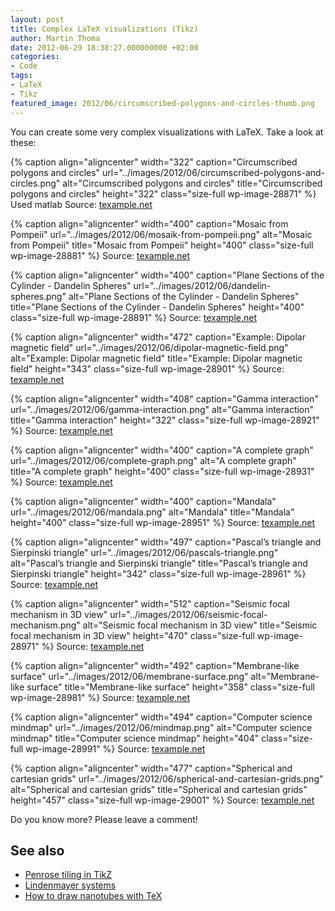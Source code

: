 ```yaml
---
layout: post
title: Complex LaTeX visualizations (Tikz)
author: Martin Thoma
date: 2012-06-29 18:38:27.000000000 +02:00
categories:
- Code
tags:
- LaTeX
- Tikz
featured_image: 2012/06/circumscribed-polygons-and-circles-thumb.png
---
```

You can create some very complex visualizations with LaTeX. Take a look at these:

{% caption align="aligncenter" width="322" caption="Circumscribed polygons and circles" url="../images/2012/06/circumscribed-polygons-and-circles.png" alt="Circumscribed polygons and circles" title="Circumscribed polygons and circles" height="322" class="size-full wp-image-28871" %}
Used matlab
Source: <a href="http://www.texample.net/tikz/examples/circumscribed-polygons-and-circles/">texample.net</a>

{% caption align="aligncenter" width="400" caption="Mosaic from Pompeii" url="../images/2012/06/mosaik-from-pompeii.png" alt="Mosaic from Pompeii" title="Mosaic from Pompeii" height="400" class="size-full wp-image-28881" %}
Source: <a href="http://www.texample.net/tikz/examples/mosaic-from-pompeii/">texample.net</a>

{% caption align="aligncenter" width="400" caption="Plane Sections of the Cylinder - Dandelin Spheres" url="../images/2012/06/dandelin-spheres.png" alt="Plane Sections of the Cylinder - Dandelin Spheres" title="Plane Sections of the Cylinder - Dandelin Spheres" height="400" class="size-full wp-image-28891" %}
Source: <a href="http://www.texample.net/tikz/examples/dandelin-spheres/">texample.net</a>

{% caption align="aligncenter" width="472" caption="Example: Dipolar magnetic field" url="../images/2012/06/dipolar-magnetic-field.png" alt="Example: Dipolar magnetic field" title="Example: Dipolar magnetic field" height="343" class="size-full wp-image-28901" %}
Source: <a href="http://www.texample.net/tikz/examples/dipolar-magnetic-field/">texample.net</a>

{% caption align="aligncenter" width="408" caption="Gamma interaction" url="../images/2012/06/gamma-interaction.png" alt="Gamma interaction" title="Gamma interaction" height="322" class="size-full wp-image-28921" %}
Source: <a href="http://www.texample.net/tikz/examples/gamma-interaction/">texample.net</a>

{% caption align="aligncenter" width="400" caption="A complete graph" url="../images/2012/06/complete-graph.png" alt="A complete graph" title="A complete graph" height="400" class="size-full wp-image-28931" %}
Source: <a href="http://www.texample.net/tikz/examples/complete-graph/">texample.net</a>

{% caption align="aligncenter" width="400" caption="Mandala" url="../images/2012/06/mandala.png" alt="Mandala" title="Mandala" height="400" class="size-full wp-image-28951" %}
Source: <a href="http://www.texample.net/tikz/examples/mandala/">texample.net</a>

{% caption align="aligncenter" width="497" caption="Pascal&rsquo;s triangle and Sierpinski triangle" url="../images/2012/06/pascals-triangle.png" alt="Pascal&rsquo;s triangle and Sierpinski triangle" title="Pascal&rsquo;s triangle and Sierpinski triangle" height="342" class="size-full wp-image-28961" %}
Source: <a href="http://www.texample.net/tikz/examples/pascals-triangle-and-sierpinski-triangle/">texample.net</a>

{% caption align="aligncenter" width="512" caption="Seismic focal mechanism in 3D view" url="../images/2012/06/seismic-focal-mechanism.png" alt="Seismic focal mechanism in 3D view" title="Seismic focal mechanism in 3D view" height="470" class="size-full wp-image-28971" %}
Source: <a href="http://www.texample.net/tikz/examples/seismic-focal-mechanism-in-3d-view/">texample.net</a>

{% caption align="aligncenter" width="492" caption="Membrane-like surface" url="../images/2012/06/membrane-surface.png" alt="Membrane-like surface" title="Membrane-like surface" height="358" class="size-full wp-image-28981" %}
Source: <a href="http://www.texample.net/tikz/examples/membrane-surface/">texample.net</a>

{% caption align="aligncenter" width="494" caption="Computer science mindmap" url="../images/2012/06/mindmap.png" alt="Computer science mindmap" title="Computer science mindmap" height="404" class="size-full wp-image-28991" %}
Source: <a href="http://www.texample.net/tikz/examples/computer-science-mindmap/">texample.net</a>

{% caption align="aligncenter" width="477" caption="Spherical and cartesian grids" url="../images/2012/06/spherical-and-cartesian-grids.png" alt="Spherical and cartesian grids" title="Spherical and cartesian grids" height="457" class="size-full wp-image-29001" %}
Source: <a href="http://www.texample.net/tikz/examples/spherical-and-cartesian-grids/">texample.net</a>

Do you know more? Please leave a comment!

<h2>See also</h2>
<ul>
  <li><a href="http://tex.stackexchange.com/q/61437/5645">Penrose tiling in TikZ</a></li>
  <li><a href="http://www.texample.net/tikz/examples/lindenmayer-systems/">Lindenmayer systems</a></li>
  <li><a href="http://tex.stackexchange.com/q/54341/5645">How to draw nanotubes with TeX</a></li>
</ul>
